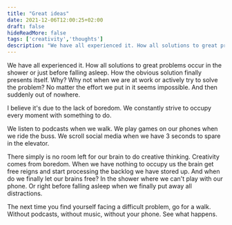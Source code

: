 ```yaml
---
title: "Great ideas"
date: 2021-12-06T12:00:25+02:00
draft: false
hideReadMore: false
tags: ['creativity','thoughts']
description: "We have all experienced it. How all solutions to great problems occur in the shower or just before falling asleep..."
---
```

We have all experienced it. How all solutions to great problems occur in the shower or just before falling asleep. How the obvious solution finally presents itself. 
Why? Why not when we are at work or actively try to solve the problem? No matter the effort we put in it seems impossible. And then suddenly out of nowhere.

I believe it's due to the lack of boredom. We constantly strive to occupy every moment with something to do.

We listen to podcasts when we walk. We play games on our phones when we ride the buss. We scroll social media when we have 3 seconds to spare in the elevator.

There simply is no room left for our brain to do creative thinking. Creativity comes from boredom. When we have nothing to occupy us the brain get free reigns and start processing the backlog we have stored up.
And when do we finally let our brains free? In the shower where we can't play with our phone. Or right before falling asleep when we finally put away all distractions.

The next time you find yourself facing a difficult problem, go for a walk. Without podcasts, without music, without your phone. See what happens.
